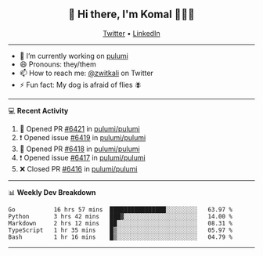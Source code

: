 <h2 align="center"> 👋 Hi there, I'm Komal 🧑🏾‍💻 </h2>
<p align="center">
    <a href="https://twitter.com/zwitkali">Twitter</a> •
    <a href="https://www.linkedin.com/in/komal-ali/">LinkedIn</a>
</p>

--------

- 🔭 I’m currently working on [pulumi](https://github.com/pulumi/pulumi)
- 😄 Pronouns: they/them
- 📫 How to reach me: [@zwitkali](https://twitter.com/zwitkali) on Twitter
- ⚡ Fun fact: My dog is afraid of flies 🪰

--------
💻 **Recent Activity**

<!--START_SECTION:activity-->
1. 💪 Opened PR [#6421](https://github.com/pulumi/pulumi/pull/6421) in [pulumi/pulumi](https://github.com/pulumi/pulumi)
2. ❗️ Opened issue [#6419](https://github.com/pulumi/pulumi/issues/6419) in [pulumi/pulumi](https://github.com/pulumi/pulumi)
3. 💪 Opened PR [#6418](https://github.com/pulumi/pulumi/pull/6418) in [pulumi/pulumi](https://github.com/pulumi/pulumi)
4. ❗️ Opened issue [#6417](https://github.com/pulumi/pulumi/issues/6417) in [pulumi/pulumi](https://github.com/pulumi/pulumi)
5. ❌ Closed PR [#6416](https://github.com/pulumi/pulumi/pull/6416) in [pulumi/pulumi](https://github.com/pulumi/pulumi)
<!--END_SECTION:activity-->

--------

📊 **Weekly Dev Breakdown**
<!--START_SECTION:waka-->
```text
Go           16 hrs 57 mins  ████████████████░░░░░░░░░   63.97 % 
Python       3 hrs 42 mins   ███▓░░░░░░░░░░░░░░░░░░░░░   14.00 % 
Markdown     2 hrs 12 mins   ██░░░░░░░░░░░░░░░░░░░░░░░   08.31 % 
TypeScript   1 hr 35 mins    █▒░░░░░░░░░░░░░░░░░░░░░░░   05.97 % 
Bash         1 hr 16 mins    █▒░░░░░░░░░░░░░░░░░░░░░░░   04.79 % 
```
<!--END_SECTION:waka-->

--------